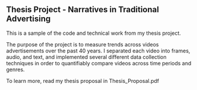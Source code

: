 ## Thesis Project - Narratives in Traditional Advertising
This is a sample of the code and technical work from my thesis project.

The purpose of the project is to measure trends across videos advertisements over the past 40 years. I separated each video into frames, audio, and text, and implemented several different data collection techniques in order to quantifiably compare videos across time periods and genres.

To learn more, read my thesis proposal in Thesis_Proposal.pdf
